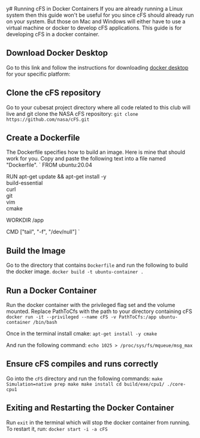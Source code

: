 y# Running cFS in Docker Containers
If you are already running a Linux system then this guide won't be useful for you since cFS should already run on your system. But those on Mac and Windows will either have to use a virtual machine or docker to develop cFS applications. This guide is for developing cFS in a docker container.

## Download Docker Desktop
Go to this link and follow the instructions for downloading [docker desktop](https://www.docker.com/products/docker-desktop/) for your specific platform:

## Clone the cFS repository
Go to your cubesat project directory where all code related to this club will live and git clone the NASA cFS repository:
`
git clone https://github.com/nasa/cFS.git
`

## Create a Dockerfile
The Dockerfile specifies how to build an image. Here is mine that should work for you. Copy and paste the following text into a file named "Dockerfile".
`
FROM ubuntu:20.04

RUN apt-get update && apt-get install -y \
    build-essential \
    curl \
    git \
    vim \
    cmake

WORKDIR /app

CMD ["tail", "-f", "/dev/null"]
`

## Build the Image
Go to the directory that contains `Dockerfile` and run the following to build the docker image.
`
docker build -t ubuntu-container .
`

## Run a Docker Container
Run the docker container with the privileged flag set and the volume mounted. Replace PathToCfs with the path to your directory containing cFS
`
docker run -it --privileged --name cFS -v PathToCfs:/app ubuntu-container /bin/bash
`

Once in the terminal install cmake:
`
apt-get install -y cmake
`

And run the following command:
`
echo 1025 > /proc/sys/fs/mqueue/msg_max
`

## Ensure cFS compiles and runs correctly
Go into the `cFS` directory and run the following commands:
`
make Simulation=native prep
make
make install
cd build/exe/cpu1/
./core-cpu1
`

## Exiting and Restarting the Docker Container
Run `exit` in the terminal which will stop the docker container from running. To restart it, run:
`
docker start -i -a cFS
`

